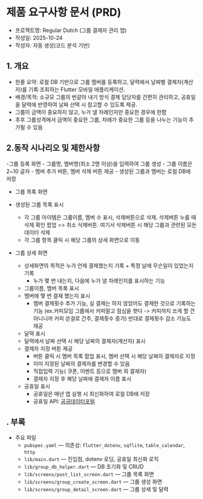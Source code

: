 # 제품 요구사항 문서 (PRD)
- 프로젝트명: Regular Dutch (그룹 결제자 관리 앱)
- 작성일: 2025-10-24
- 작성자: 자동 생성(코드 분석 기반)



## 1. 개요
- 한줄 요약: 로컬 DB 기반으로 그룹 멤버를 등록하고, 
  달력에서 날짜별 결제자(계산자)를 기록·조회하는 Flutter 모바일 애플리케이션.
- 배경/목적: 소규모 그룹의 번갈아 내기 방식 결제 담당자를 간편히 관리하고, 공휴일을 달력에 반영하여 날짜 선택 시 참고할 수 있도록 제공. 
- 그룹이 금액이 중요하지 않고, 누가 낼 차례인지만 중요한 경우에 한함
- 추후 그룹성격에서 금액이 중요한 그룹, 차례가 중요한 그룹 등을 나누는 기능이 추가될 수 있음 

## 2.동작 시나리오 및 제한사항
-그룹 등록 화면
    - 그룹명, 멤버명(최소 2명 이상)을 입력하여 그룹 생성
    - 그룹 이름은  2~10 글자
    - 멤버 추가 버튼, 멤버 삭제 버튼 제공
    - 생성된 그룹과 멤버는 로컬 DB에 저장

- 그룹 목록 화면
-   생성된 그룹 목록 표시
    - 각 그룹 아이템은 그룹이름, 멤버 수 표시, 삭제버튼으로 삭제. 
      삭제버튼 누를 때 삭제 확인 팝업 => 취소 삭제버튼. 여기서 삭제버튼 시 해당 그룹과 관련된 모든 데이터 삭제
    - 각 그룹 항목 클릭 시 해당 그룹의 상세 화면으로 이동
  
- 그룹 상세 화면
  - 상세화면의 목적은 누가 언제 결제했는지 기록 + 특정 날에 무슨일이 있었는지 기록 
    + 누가 몇 번 내는지, 다음에 누가 낼 차례인지를 표시하는 기능 
  - 그룹이름, 멤버 목록 표시 
  - 멤버에 몇 번 결재 했는지 표시
    - 멤버 결제횟수 추가 기능, 실 결제는 하지 않았어도 결제한 것으로 기록하는 기능
      (ex.커피모임 그룹에서  커피말고 점심을 쐇다 -> 커피까지 쏘게 할 건 아니니까 커피 쏜걸로 간주, 결제횟수 증가)
      반대로 결제횟수 감소 기능도 제공
  - 달력 표시
   - 달력에서 날짜 선택 시 해당 날짜의 결제자(계산자) 표시
   - 결제자 지정 버튼 제공
     - 버튼 클릭 시 멤버 목록 팝업 표시, 멤버 선택 시 해당 날짜의 결제자로 지정
     - 이미 지정된 날짜의 결제자를 변경할 수 있음
     - 직접입력 기능( 쿠폰, 이벤트 등으로 멤버 외 결제자)
     - 결제자 지정 후 해당 날짜에 결제자 이름 표시
   - 공휴일 표시
     - 공휴일은 매년 앱 실행 시 최신화하여 로컬 DB에 저장
     - 공휴일 API: [공공데이터포털](https://www.data.go.kr/)



## . 부록
- 주요 파일
  - `pubspec.yaml` — 의존성: `flutter_dotenv`, `sqflite`, `table_calendar`, `http`
  - `lib/main.dart` — 진입점, dotenv 로딩, 공휴일 최신화 로직
  - `lib/group_db_helper.dart` — DB 초기화 및 CRUD
  - `lib/screens/post_list_screen.dart` — 그룹 목록 화면
  - `lib/screens/group_create_screen.dart` — 그룹 생성 화면
  - `lib/screens/group_detail_screen.dart` — 그룹 상세 및 달력




